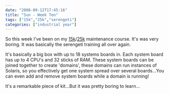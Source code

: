 ```yaml
---
date: "2008-09-12T17:45:16"
title: "Sun - Week Ten"
tags: ["15k","25k","serengeti"]
categories: ["industrial year"]
---
```


So this week I've been on my [15k][1]/[25k][2] maintenance course. It's was very boring. It was basically the serengeti training all over again.
<!--more-->
It's basically a big box with up to 18 systems boards in. Each system board has up to 4 CPU's and 32 sticks of RAM. These system boards can be joined together to create 'domains', these domains can run instances of Solaris, so you effectively get one system spread over several boards...You can even add and remove system boards while a domain is running!

It's a remarkable piece of kit...But it was pretty boring to learn...

  [1]: http://www.sun.com/servers/highend/sunfire15k/index.xml
  [2]: http://www.sun.com/servers/highend/sunfire_e25k/index.xml
